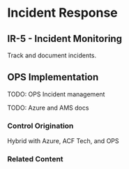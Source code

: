 # Incident Response
## IR-5 - Incident Monitoring

Track and document incidents.

## OPS Implementation

TODO: OPS Incident management

TODO: Azure and AMS docs

### Control Origination

Hybrid with Azure, ACF Tech, and OPS

### Related Content
